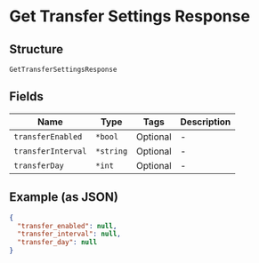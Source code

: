 
# Get Transfer Settings Response

## Structure

`GetTransferSettingsResponse`

## Fields

| Name | Type | Tags | Description |
|  --- | --- | --- | --- |
| `transferEnabled` | `*bool` | Optional | - |
| `transferInterval` | `*string` | Optional | - |
| `transferDay` | `*int` | Optional | - |

## Example (as JSON)

```json
{
  "transfer_enabled": null,
  "transfer_interval": null,
  "transfer_day": null
}
```

